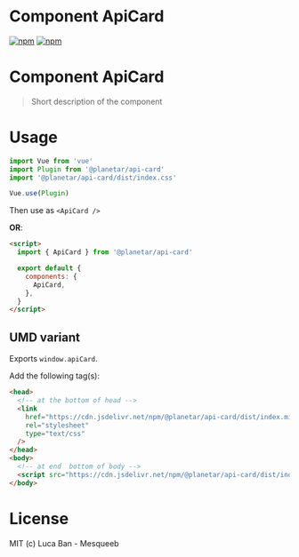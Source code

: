 # Component ApiCard

[![npm](https://img.shields.io/npm/v/@planetar/api-card.svg?label=@planetar/api-card)](https://www.npmjs.com/package/@planetar/api-card)
[![npm](https://img.shields.io/npm/dt/@planetar/api-card.svg)](https://www.npmjs.com/package/@planetar/api-card)

# Component ApiCard

> Short description of the component

# Usage

```js
import Vue from 'vue'
import Plugin from '@planetar/api-card'
import '@planetar/api-card/dist/index.css'

Vue.use(Plugin)
```

Then use as `<ApiCard />`

**OR**:

```html
<script>
  import { ApiCard } from '@planetar/api-card'

  export default {
    components: {
      ApiCard,
    },
  }
</script>
```

## UMD variant

Exports `window.apiCard`.

Add the following tag(s):

```html
<head>
  <!-- at the bottom of head -->
  <link
    href="https://cdn.jsdelivr.net/npm/@planetar/api-card/dist/index.min.css"
    rel="stylesheet"
    type="text/css"
  />
</head>
<body>
  <!-- at end  bottom of body -->
  <script src="https://cdn.jsdelivr.net/npm/@planetar/api-card/dist/index.umd.min.js"></script>
</body>
```

# License

MIT (c) Luca Ban - Mesqueeb
